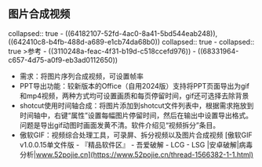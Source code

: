 ## 图片合成视频
collapsed:: true
	- ((64182107-52fd-4ac0-8a41-5bd544eab248)), ((642410c8-b4fb-488d-a689-e1cb74da68b0))
	  collapsed:: true
		- collapsed:: true
		  >参考
			- ((3110248a-feac-4f31-b19d-c518ccefd976))
			- ((68331964-c657-4d75-a0f9-eb3ad0112650))
- 需求：将图片序列合成视频，可设置帧率
- PPT导出功能：较新版本的Office（自用2024版）支持将PPT页面导出为gif和mp4视频，两种方式均可设置画质和每页停留时间，gif还可选择去除背景
- shotcut使用时间轴合成：将图片添加到shotcut文件列表中，根据需求拖放到时间轴中，右键“属性”设置每幅图片停留时间，然后在输出中设置导出格式。问题是导出gif动图时画面发黄不清。软件介绍见“视频拆分”条目。
- 傲软GIF：视频综合处理工具，可录屏、拆分视频以及图片合成视频 [傲软GIF v1.0.0.15单文件版 - 『精品软件区』 - 吾爱破解 - LCG - LSG |安卓破解|病毒分析|www.52pojie.cn](https://www.52pojie.cn/thread-1566382-1-1.html)